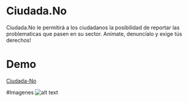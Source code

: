 # Ciudada.No
Ciudada.No le permitirá a los ciudadanos la posibilidad de reportar
las problematicas que pasen en su sector. Anímate, denuncíalo y exige tús derechos!
# Demo 
[Ciudada-No](https://ciudada-no.firebaseapp.com/)

#Imagenes
![alt text](https://drive.google.com/open?id=1JcmeSf1GekUSK85vODuw1DCIQkCgHwvL "Index")
